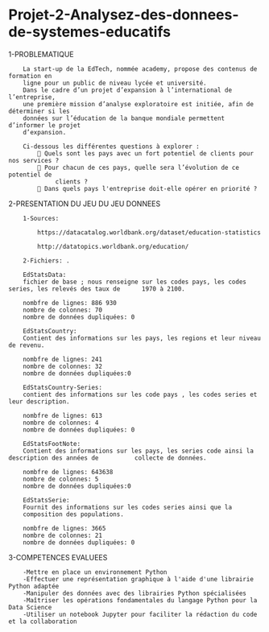 # Projet-2-Analysez-des-donnees-de-systemes-educatifs

1-PROBLEMATIQUE
		
		La start-up de la EdTech, nommée academy, propose des contenus de formation en
		ligne pour un public de niveau lycée et université.
		Dans le cadre d’un projet d’expansion à l’international de l’entreprise,
		une première mission d’analyse exploratoire est initiée, afin de déterminer si les
		données sur l’éducation de la banque mondiale permettent d’informer le projet
		d’expansion.
		
		Ci-dessous les différentes questions à explorer :
			 Quels sont les pays avec un fort potentiel de clients pour nos services ?
			 Pour chacun de ces pays, quelle sera l’évolution de ce potentiel de
			     clients ?
			 Dans quels pays l'entreprise doit-elle opérer en priorité ?

2-PRESENTATION DU JEU DU JEU DONNEES
		
		1-Sources:
			
			https://datacatalog.worldbank.org/dataset/education-statistics
			
			http://datatopics.worldbank.org/education/

		2-Fichiers: .

		EdStatsData: 
		fichier de base ; nous renseigne sur les codes pays, les codes series, les relevés des taux de 		1970 à 2100.

		nombfre de lignes: 886 930
		nombre de colonnes: 70
		nombre de données dupliquées: 0

		EdStatsCountry:
		Contient des informations sur les pays, les regions et leur niveau de revenu.

		nombfre de lignes: 241
		nombre de colonnes: 32
		nombre de données dupliquées:0

		EdStatsCountry-Series:
		contient des informations sur les code pays , les codes series et leur description.

		nombfre de lignes: 613
		nombre de colonnes: 4
		nombre de données dupliquées: 0

		EdStatsFootNote:
		Contient des informations sur les pays, les series code ainsi la description des années de 			collecte de données.

		nombfre de lignes: 643638
		nombre de colonnes: 5
		nombre de données dupliquées:0

		EdStatsSerie:
		Fournit des informations sur les codes series ainsi que la
		composition des populations.

		nombfre de lignes: 3665
		nombre de colonnes: 21
		nombre de données dupliquées: 0

 3-COMPETENCES EVALUEES

		-Mettre en place un environnement Python
		-Effectuer une représentation graphique à l'aide d'une librairie Python adaptée
		-Manipuler des données avec des librairies Python spécialisées
		-Maîtriser les opérations fondamentales du langage Python pour la Data Science
		-Utiliser un notebook Jupyter pour faciliter la rédaction du code et la collaboration



